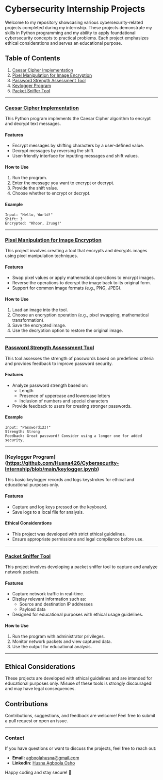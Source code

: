 
# Cybersecurity Internship Projects

Welcome to my repository showcasing various cybersecurity-related projects completed during my internship. These projects demonstrate my skills in Python programming and my ability to apply foundational cybersecurity concepts to practical problems. Each project emphasizes ethical considerations and serves an educational purpose.

## Table of Contents

1. [Caesar Cipher Implementation](#caesar-cipher-implementation)
2. [Pixel Manipulation for Image Encryption](#pixel-manipulation-for-image-encryption)
3. [Password Strength Assessment Tool](#password-strength-assessment-tool)
4. [Keylogger Program](#keylogger-program)
5. [Packet Sniffer Tool](#packet-sniffer-tool)

---

### [Caesar Cipher Implementation](https://github.com/Husna426/Cybersecurity-Internship/blob/main/Caesar%20Cipher.ipynb)

This Python program implements the Caesar Cipher algorithm to encrypt and decrypt text messages.

#### Features
- Encrypt messages by shifting characters by a user-defined value.
- Decrypt messages by reversing the shift.
- User-friendly interface for inputting messages and shift values.

#### How to Use
1. Run the program.
2. Enter the message you want to encrypt or decrypt.
3. Provide the shift value.
4. Choose whether to encrypt or decrypt.

#### Example
```
Input: "Hello, World!"  
Shift: 3  
Encrypted: "Khoor, Zruog!"
```

---

### [Pixel Manipulation for Image Encryption](https://github.com/Husna426/Cybersecurity-Internship/blob/main/Pixel%20Manipulation%20for%20Image%20Encryption.ipynb)

This project involves creating a tool that encrypts and decrypts images using pixel manipulation techniques.

#### Features
- Swap pixel values or apply mathematical operations to encrypt images.
- Reverse the operations to decrypt the image back to its original form.
- Support for common image formats (e.g., PNG, JPEG).

#### How to Use
1. Load an image into the tool.
2. Choose an encryption operation (e.g., pixel swapping, mathematical transformation).
3. Save the encrypted image.
4. Use the decryption option to restore the original image.

---

### [Password Strength Assessment Tool](https://github.com/Husna426/Cybersecurity-Internship/blob/main/Password%20Complexity%20Checker.ipynb)

This tool assesses the strength of passwords based on predefined criteria and provides feedback to improve password security.

#### Features
- Analyze password strength based on:
  - Length
  - Presence of uppercase and lowercase letters
  - Inclusion of numbers and special characters
- Provide feedback to users for creating stronger passwords.

#### Example
```
Input: "Password123!"  
Strength: Strong
Feedback: Great password! Consider using a longer one for added security.
```

---

### [Keylogger Program] (https://github.com/Husna426/Cybersecurity-Internship/blob/main/keylogger.ipynb)

This basic keylogger records and logs keystrokes for ethical and educational purposes only.

#### Features
- Capture and log keys pressed on the keyboard.
- Save logs to a local file for analysis.

#### Ethical Considerations
- This project was developed with strict ethical guidelines.
- Ensure appropriate permissions and legal compliance before use.

---

### [Packet Sniffer Tool](https://github.com/Husna426/Cybersecurity-Internship/blob/main/Network%20Packet%20Analyzer.ipynb)

This project involves developing a packet sniffer tool to capture and analyze network packets.

#### Features
- Capture network traffic in real-time.
- Display relevant information such as:
  - Source and destination IP addresses
  - Payload data
- Designed for educational purposes with ethical usage guidelines.

#### How to Use
1. Run the program with administrator privileges.
2. Monitor network packets and view captured data.
3. Use the output for educational analysis.

---

## Ethical Considerations
These projects are developed with ethical guidelines and are intended for educational purposes only. Misuse of these tools is strongly discouraged and may have legal consequences.

## Contributions
Contributions, suggestions, and feedback are welcome! Feel free to submit a pull request or open an issue.

---

### Contact
If you have questions or want to discuss the projects, feel free to reach out:
- **Email:** agboolahusna@gmail.com
- **LinkedIn:** [Husna Agboola Osho](https://www.linkedin.com/in/husna-agboola-osho)

Happy coding and stay secure! 🔐
